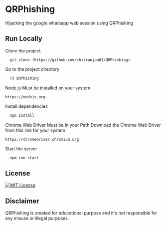 
# QRPhishing

Hijacking the google whatsapp web session using QRPhishing
## Run Locally

Clone the project

```git
  git clone (https://github.com/chitranjan01/QRPhishing)
```

Go to the project directory

```bash
  cd QRPhishing
```
Node.js Must be installed on your system
```
https://nodejs.org
```
Install dependencies

```bash
  npm install
```

Chrome Web Driver Must be in your Path
Download the Chrome Web Driver from this link for your system
```
https://chromedriver.chromium.org
```
Start the server

```bash
  npm run start
```
## License

[![MIT License](https://img.shields.io/badge/License-MIT-green.svg)](https://choosealicense.com/licenses/mit/)

## Disclaimer
QRPhishing is created for educational purpose and it's not responsible 
for any misuse or illegal purposes.
